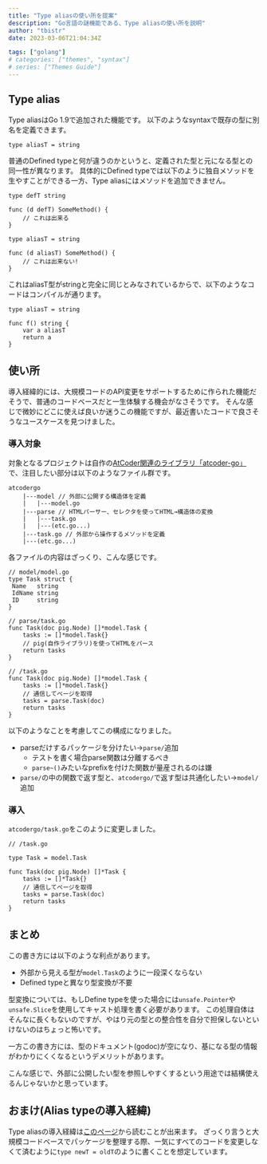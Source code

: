```yaml
---
title: "Type aliasの使い所を提案"
description: "Go言語の謎機能である、Type aliasの使い所を説明"
author: "tbistr"
date: 2023-03-06T21:04:34Z

tags: ["golang"]
# categories: ["themes", "syntax"]
# series: ["Themes Guide"]
---
```


## Type alias

Type aliasはGo 1.9で追加された機能です。
以下のようなsyntaxで既存の型に別名を定義できます。

```golang
type aliasT = string
```

普通のDefined typeと何が違うのかというと、定義された型と元になる型との同一性が異なります。
具体的にDefined typeでは以下のように独自メソッドを生やすことができる一方、Type aliasにはメソッドを追加できません。

```golang
type defT string

func (d defT) SomeMethod() {
    // これは出来る
}

type aliasT = string

func (d aliasT) SomeMethod() {
    // これは出来ない!
}
```

これはaliasT型がstringと完全に同じとみなされているからで、以下のようなコードはコンパイルが通ります。

```golang
type aliasT = string

func f() string {
    var a aliasT
    return a
}
```

## 使い所

導入経緯的には、大規模コードのAPI変更をサポートするために作られた機能だそうで、普通のコードベースだと一生体験する機会がなさそうです。
そんな感じで微妙にどこに使えば良いか迷うこの機能ですが、最近書いたコードで良さそうなユースケースを見つけました。

### 導入対象

対象となるプロジェクトは自作の[AtCoder関連のライブラリ「atcoder-go」](https://github.com/tbistr/pig)で、注目したい部分は以下のようなファイル群です。

```plaintext
atcodergo
    |---model // 外部に公開する構造体を定義
    |   |---model.go
    |---parse // HTMLパーサー、セレクタを使ってHTML→構造体の変換
    |   |---task.go
    |   |---(etc.go...)
    |---task.go // 外部から操作するメソッドを定義
    |---(etc.go...)
```

各ファイルの内容はざっくり、こんな感じです。

```golang
// model/model.go
type Task struct {
 Name   string
 IdName string
 ID     string
}

// parse/task.go
func Task(doc pig.Node) []*model.Task {
    tasks := []*model.Task{}
    // pig(自作ライブラリ)を使ってHTMLをパース
    return tasks
}

// /task.go
func Task(doc pig.Node) []*model.Task {
    tasks := []*model.Task{}
    // 通信してページを取得
    tasks = parse.Task(doc)
    return tasks
}
```

以下のようなことを考慮してこの構成になりました。

- parseだけするパッケージを分けたい→`parse/`追加
  - テストを書く場合parse関数は分離するべき
  - `parse~()`みたいなprefixを付けた関数が量産されるのは嫌
- `parse/`の中の関数で返す型と、`atcodergo/`で返す型は共通化したい→`model/`追加

### 導入

`atcodergo/task.go`をこのように変更しました。

```golang
// /task.go

type Task = model.Task

func Task(doc pig.Node) []*Task {
    tasks := []*Task{}
    // 通信してページを取得
    tasks = parse.Task(doc)
    return tasks
}
```

## まとめ

この書き方には以下のような利点があります。

- 外部から見える型が`model.Task`のように一段深くならない
- Defined typeと異なり型変換が不要

型変換については、もしDefine typeを使った場合には`unsafe.Pointer`や`unsafe.Slice`を使用してキャスト処理を書く必要があります。
この処理自体はそんなに長くもないのですが、やはり元の型との整合性を自分で担保しないといけないのはちょっと怖いです。

一方この書き方には、型のドキュメント(godoc)が空になり、基になる型の情報がわかりにくくなるというデメリットがあります。

こんな感じで、外部に公開したい型を参照しやすくするという用途では結構使えるんじゃないかと思っています。

## おまけ(Alias typeの導入経緯)

Type aliasの導入経緯は[このページ](https://go.dev/talks/2016/refactor.article)から読むことが出来ます。
ざっくり言うと大規模コードベースでパッケージを整理する際、一気にすべてのコードを変更しなくて済むように`type newT = oldT`のように書くことを想定しています。
